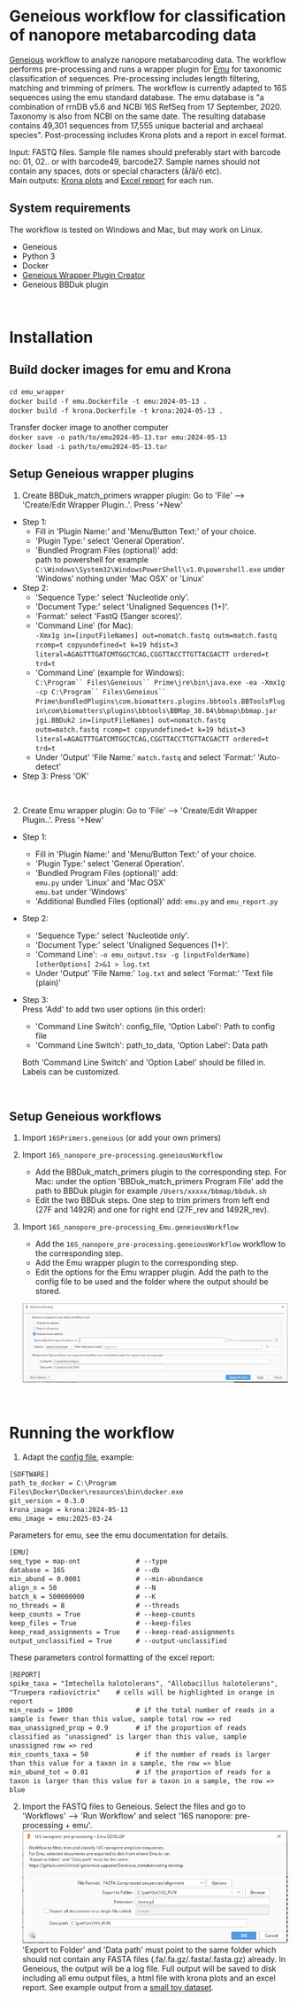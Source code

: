 # Geneious workflow for classification of nanopore metabarcoding data

[Geneious](https://www.geneious.com) workflow to analyze nanopore metabarcoding data. The workflow performs pre-processing and runs a wrapper plugin for [Emu](https://github.com/treangenlab/emu) for taxonomic classification of sequences. Pre-processing includes length filtering, matching and trimming of primers. The workflow is currently adapted to 16S sequences using the emu standard database. The emu database is "a combination of rrnDB v5.6 and NCBI 16S RefSeq from 17 September, 2020. Taxonomy is also from NCBI on the same date. The resulting database contains 49,301 sequences from 17,555 unique bacterial and archaeal species". Post-processing includes Krona plots and a report in excel format.

Input: FASTQ files. Sample file names should preferably start with barcode no: 01, 02.. or with barcode49, barcode27. Sample names should not contain any spaces, dots or special characters (å/ä/ö etc).  
Main outputs: [Krona plots](https://github.com/clinical-genomics-uppsala/Geneious_metabarcoding/tree/log_file/data/krona.html) and [Excel report](https://github.com/clinical-genomics-uppsala/Geneious_metabarcoding/tree/log_file/data/emu.xlsx) for each run.

## System requirements
The workflow is tested on Windows and Mac, but may work on Linux.
- Geneious
- Python 3
- Docker
- [Geneious Wrapper Plugin Creator](https://www.geneious.com/api-developers/)
- Geneious BBDuk plugin

&nbsp;
&nbsp;

# Installation

## Build docker images for emu and Krona  
`cd emu_wrapper`  
`docker build -f emu.Dockerfile -t emu:2024-05-13 .`  
`docker build -f krona.Dockerfile -t krona:2024-05-13 .`

Transfer docker image to another computer  
`docker save -o path/to/emu2024-05-13.tar emu:2024-05-13`  
`docker load -i path/to/emu2024-05-13.tar`  


## Setup Geneious wrapper plugins

1. Create BBDuk_match_primers wrapper plugin: Go to 'File' --> 'Create/Edit Wrapper Plugin..'. Press '+New'
- Step 1: 
	- Fill in 'Plugin Name:' and 'Menu/Button Text:' of your choice. 
	- 'Plugin Type:' select 'General Operation'.
	- 'Bundled Program Files (optional)' add:  
		path to powershell for example `C:\Windows\System32\WindowsPowerShell\v1.0\powershell.exe` under 'Windows'
		nothing under 'Mac OSX' or 'Linux'   
- Step 2: 
	- 'Sequence Type:' select 'Nucleotide only'.
	- 'Document Type:' select 'Unaligned Sequences (1+)'.
	- 'Format:' select 'FastQ (Sanger scores)'.
	- 'Command Line' (for Mac):  
		`-Xmx1g in=[inputFileNames] out=nomatch.fastq outm=match.fastq rcomp=t copyundefined=t k=19 hdist=3 literal=AGAGTTTGATCMTGGCTCAG,CGGTTACCTTGTTACGACTT ordered=t trd=t` 
	- 'Command Line' (example for Windows):  
	`C:\Program`` Files\Geneious`` Prime\jre\bin\java.exe -ea -Xmx1g -cp C:\Program`` Files\Geneious`` Prime\bundledPlugins\com.biomatters.plugins.bbtools.BBToolsPlugin\com\biomatters\plugins\bbtools\BBMap_38.84\bbmap\bbmap.jar jgi.BBDuk2 in=[inputFileNames] out=nomatch.fastq outm=match.fastq rcomp=t copyundefined=t k=19 hdist=3 literal=AGAGTTTGATCMTGGCTCAG,CGGTTACCTTGTTACGACTT ordered=t trd=t`
	- Under 'Output' 'File Name:' `match.fastq` and select 'Format:' 'Auto-detect' 
- Step 3:
	Press 'OK'

&nbsp;

2. Create Emu wrapper plugin: Go to 'File' --> 'Create/Edit Wrapper Plugin..'. Press '+New'
- Step 1: 
	- Fill in 'Plugin Name:' and 'Menu/Button Text:' of your choice. 
	- 'Plugin Type:' select 'General Operation'. 
	- 'Bundled Program Files (optional)' add:  
		`emu.py` under 'Linux' and 'Mac OSX'  
		`emu.bat` under 'Windows'  
	- 'Additional Bundled Files (optional)' add:
	 `emu.py` and `emu_report.py`
- Step 2: 
	- 'Sequence Type:' select 'Nucleotide only'.
	- 'Document Type:' select 'Unaligned Sequences (1+)'.
	- 'Command Line':
		`-o emu_output.tsv -g [inputFolderName] [otherOptions] 2>&1 > log.txt`
	- Under 'Output' 'File Name:' `log.txt` and select 'Format:' 'Text file (plain)'
- Step 3:  
	Press 'Add' to add two user options (in this order):
	- 'Command Line Switch': config_file, 'Option Label': Path to config file 
	- 'Command Line Switch': path_to_data, 'Option Label': Data path  
 
	Both 'Command Line Switch' and 'Option Label' should be filled in. Labels can be customized.

&nbsp;

## Setup Geneious workflows
1. Import `16SPrimers.geneious` (or add your own primers)
2. Import `16S_nanopore_pre-processing.geneiousWorkflow`
	- Add the BBDuk_match_primers plugin to the corresponding step. For Mac: under the option 'BBDuk_match_primers Program File' add the path to BBDuk plugin for example `/Users/xxxxx/bbmap/bbduk.sh`
	- Edit the two BBDuk steps. One step to trim primers from left end (27F and 1492R) and one for right end (27F_rev and 1492R_rev).
3. Import `16S_nanopore_pre-processing_Emu.geneiousWorkflow`
	- Add the `16S_nanopore_pre-processing.geneiousWorkflow` workflow to the corresponding step.
	- Add the Emu wrapper plugin to the corresponding step.
	- Edit the options for the Emu wrapper plugin. Add the path to the config file to be used and the folder where the output should be stored.  
	
	![Options for the Emu plugin](images/workflowOptions.png?raw=true)  

&nbsp;
&nbsp;

# Running the workflow

1. Adapt the [config file](https://github.com/clinical-genomics-uppsala/Geneious_metabarcoding/tree/log_file/emu_wrapper/config.ini), example:

```
[SOFTWARE]
path_to_docker = C:\Program Files\Docker\Docker\resources\bin\docker.exe
git_version = 0.3.0
krona_image = krona:2024-05-13
emu_image = emu:2025-03-24
```
Parameters for emu, see the emu documentation for details.
```
[EMU]
seq_type = map-ont				# --type
database = 16S					# --db
min_abund = 0.0001				# --min-abundance
align_n = 50					# --N
batch_k = 500000000				# --K
no_threads = 8					# --threads
keep_counts = True				# --keep-counts
keep_files = True				# --keep-files
keep_read_assignments = True	# --keep-read-assignments
output_unclassified = True		# --output-unclassified
```
These parameters control formatting of the excel report:
```
[REPORT]
spike_taxa = "Imtechella halotolerans", "Allobacillus halotolerans", "Truepera radiovictrix"	# cells will be highlighted in orange in report
min_reads = 1000				# if the total number of reads in a sample is fewer than this value, sample total row => red
max_unassigned_prop = 0.9		# if the proportion of reads classified as "unassigned" is larger than this value, sample unassigned row => red
min_counts_taxa = 50			# if the number of reads is larger than this value for a taxon in a sample, the row => blue
min_abund_tot = 0.01			# if the proportion of reads for a taxon is larger than this value for a taxon in a sample, the row => blue
```

2. Import the FASTQ files to Geneious. Select the files and go to 'Workflows' --> 'Run Workflow' and select '16S nanopore: pre-processing + emu'.  
![Options when starting the workflow](images/startWorkflow.png?raw=true)  
 'Export to Folder' and 'Data path' must point to the same folder which should not contain any FASTA files (.fa/.fa.gz/.fasta/.fasta.gz) already. In Geneious, the output will be a log file. Full output will be saved to disk including all emu output files, a html file with krona plots and an excel report. See example output from a [small toy dataset](https://github.com/clinical-genomics-uppsala/Geneious_metabarcoding/tree/log_file/data/).